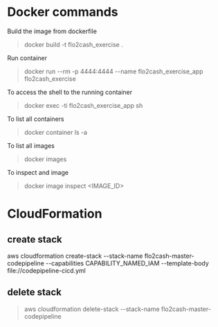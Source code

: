 # Docker commands

Build the image from dockerfile
> docker build -t flo2cash_exercise .

Run container 
> docker run --rm -p 4444:4444 --name flo2cash_exercise_app flo2cash_exercise

To access the shell to the running container
> docker exec -ti flo2cash_exercise_app sh

To list all containers
> docker container ls -a

To list all images
> docker images

To inspect and image
> docker image inspect <IMAGE_ID>

# CloudFormation

## create stack
aws cloudformation create-stack --stack-name flo2cash-master-codepipeline --capabilities CAPABILITY_NAMED_IAM --template-body file://codepipeline-cicd.yml

## delete stack
> aws cloudformation delete-stack --stack-name flo2cash-master-codepipeline
